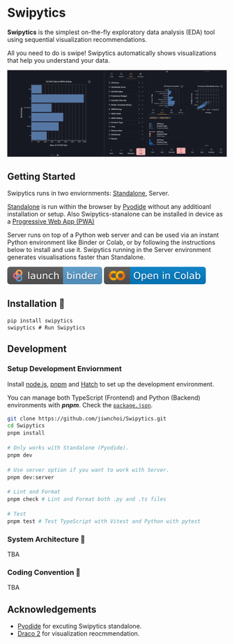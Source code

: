 # Swipytics

**Swipytics** is the simplest on-the-fly exploratory data analysis (EDA) tool using sequential visualization recommendations.

All you need to do is swipe! Swipytics automatically shows visualizations that help you understand your data.

![swipytics_teaser](/assets/README.png)

## Getting Started

Swipytics runs in two enviornments: [Standalone](https://jiwnchoi.github.io/Swipytics), Server.

[Standalone](https://jiwnchoi.github.io/Swipytics) is run within the browser by [Pyodide](https://pyodide.org/en/stable/) without any additioanl installation or setup. Also Swipytics-stanalone can be installed in device as a [Progressive Web App (PWA)](https://developer.mozilla.org/en-US/docs/Web/Progressive_web_apps)

Server runs on top of a Python web server and can be used via an instant Python environment like Binder or Colab, or by following the instructions below to install and use it. Swipytics running in the Server environment generates visualisations faster than Standalone.

![binder-icon](/assets/launch-binder.svg)
![colab-icon](/assets/open-in-colab.svg)

## Installation 🚧

```shell
pip install swipytics
swipytics # Run Swipytics
```

## Development

### Setup Development Enviornment

Install [node.js](http://docs.npmjs.com/downloading-and-installing-node-js-and-npm/), [pnpm](https://pnpm.io/installation) and [Hatch](https://hatch.pypa.io/latest/install/) to set up the development environment.

You can manage both TypeScript (Frontend) and Python (Backend) environments with **_pnpm_**. Check the [`package.json`](https://github.com/jiwnchoi/Sequilt/blob/main/package.json).

```bash
git clone https://github.com/jiwnchoi/Swipytics.git
cd Swipytics
pnpm install

# Only works with Standalone (Pyodide).
pnpm dev

# Use server option if you want to work with Server.
pnpm dev:server

# Lint and Format
pnpm check # Lint and Format both .py and .ts files

# Test
pnpm test # Test TypeScript with Vitest and Python with pytest
```

### System Architecture 🚧

TBA

### Coding Convention 🚧

TBA

###

## Acknowledgements

- [Pyodide](https://pyodide.org/en/stable/) for excuting Swipytics standalone.
- [Draco 2](https://dig.cmu.edu/draco2/intro.html) for visualization reocmmendation.
